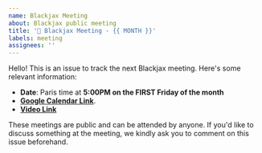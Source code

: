 ```yaml
---
name: Blackjax Meeting
about: Blackjax public meeting
title: '👋 Blackjax Meeting - {{ MONTH }}'
labels: meeting
assignees: ''
---
```


Hello! This is an issue to track the next Blackjax meeting. Here's some relevant information:

- **Date**: Paris time at **5:00PM on the FIRST Friday of the month**
- [**Google Calendar Link**](https://calendar.google.com/calendar/u/0?cid=MDVlMzVkODQyYzJmZDc1YjkxZjFmNTExYWJlNmVjYzhiYjM2NDk3OWYxMTFjOWVkNzhkYzliN2Y3MDk3YTc0M0Bncm91cC5jYWxlbmRhci5nb29nbGUuY29t).
- [**Video Link**](https://meet.google.com/ack-uozu-xww)

These meetings are public and can be attended by anyone. If you'd like to discuss something at the meeting, we kindly ask you to comment on this issue beforehand.
